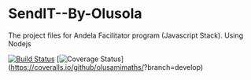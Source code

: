 # SendIT--By-Olusola
The project files for Andela Facilitator program (Javascript Stack). Using Nodejs

[![Build Status](https://travis-ci.org/Olusamimaths/SendIT--By-Olusola.svg?branch=develop)](https://travis-ci.org/<olusamimaths>/<SendIT--By-Olusola>) [![Coverage Status](https://coveralls.io/repos/github/olusamimaths/SendIT--By-Olusola/badge.svg?branch=develop)](https://coveralls.io/github/olusamimaths/<repo name>?branch=develop)


